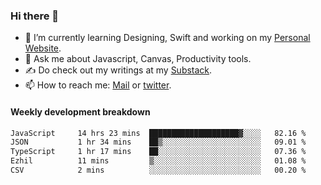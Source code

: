 ### Hi there 👋

- 🌱 I’m currently learning Designing, Swift and working on my [Personal Website](https://kvaishak.com/).
- 💬 Ask me about Javascript, Canvas,  Productivity tools. 
- :writing_hand: Do check out my writings at my [Substack](https://kvaishak.substack.com/).
- 📫 How to reach me: [Mail](mailto:vaishak.kaippanchery@gmail.com) or [twitter](https://twitter.com/kvaishack).


#### Weekly development breakdown

<!--START_SECTION:waka-->

```txt
JavaScript     14 hrs 23 mins  ████████████████████▓░░░░   82.16 %
JSON           1 hr 34 mins    ██▒░░░░░░░░░░░░░░░░░░░░░░   09.01 %
TypeScript     1 hr 17 mins    ██░░░░░░░░░░░░░░░░░░░░░░░   07.36 %
Ezhil          11 mins         ▒░░░░░░░░░░░░░░░░░░░░░░░░   01.08 %
CSV            2 mins          ░░░░░░░░░░░░░░░░░░░░░░░░░   00.20 %
```

<!--END_SECTION:waka-->
